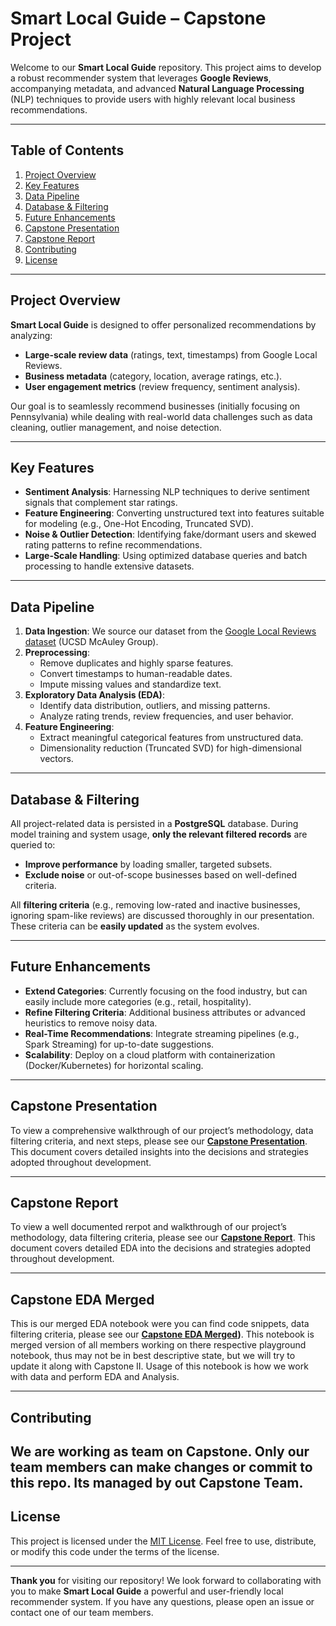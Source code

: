 # Smart Local Guide – Capstone Project

Welcome to our **Smart Local Guide** repository. This project aims to develop a robust recommender system that leverages **Google Reviews**, accompanying metadata, and advanced **Natural Language Processing** (NLP) techniques to provide users with highly relevant local business recommendations.

---

## Table of Contents
1. [Project Overview](#project-overview)  
2. [Key Features](#key-features)  
3. [Data Pipeline](#data-pipeline)  
4. [Database & Filtering](#database--filtering)  
5. [Future Enhancements](#future-enhancements)  
6. [Capstone Presentation](#capstone-presentation)  
7. [Capstone Report](#capstone-report)  
8. [Contributing](#contributing)  
9. [License](#license)

---

## Project Overview
**Smart Local Guide** is designed to offer personalized recommendations by analyzing:
- **Large-scale review data** (ratings, text, timestamps) from Google Local Reviews.  
- **Business metadata** (category, location, average ratings, etc.).  
- **User engagement metrics** (review frequency, sentiment analysis).  

Our goal is to seamlessly recommend businesses (initially focusing on Pennsylvania) while dealing with real-world data challenges such as data cleaning, outlier management, and noise detection.

---

## Key Features
- **Sentiment Analysis**: Harnessing NLP techniques to derive sentiment signals that complement star ratings.  
- **Feature Engineering**: Converting unstructured text into features suitable for modeling (e.g., One-Hot Encoding, Truncated SVD).  
- **Noise & Outlier Detection**: Identifying fake/dormant users and skewed rating patterns to refine recommendations.  
- **Large-Scale Handling**: Using optimized database queries and batch processing to handle extensive datasets.  

---

## Data Pipeline
1. **Data Ingestion**: We source our dataset from the [Google Local Reviews dataset](https://cseweb.ucsd.edu/~jmcauley/datasets.html) (UCSD McAuley Group).  
2. **Preprocessing**:  
   - Remove duplicates and highly sparse features.  
   - Convert timestamps to human-readable dates.  
   - Impute missing values and standardize text.  
3. **Exploratory Data Analysis (EDA)**:  
   - Identify data distribution, outliers, and missing patterns.  
   - Analyze rating trends, review frequencies, and user behavior.  
4. **Feature Engineering**:  
   - Extract meaningful categorical features from unstructured data.  
   - Dimensionality reduction (Truncated SVD) for high-dimensional vectors.  

---

## Database & Filtering
All project-related data is persisted in a **PostgreSQL** database. During model training and system usage, **only the relevant filtered records** are queried to:
- **Improve performance** by loading smaller, targeted subsets.  
- **Exclude noise** or out-of-scope businesses based on well-defined criteria.  

All **filtering criteria** (e.g., removing low-rated and inactive businesses, ignoring spam-like reviews) are discussed thoroughly in our presentation. These criteria can be **easily updated** as the system evolves.

---


## Future Enhancements
- **Extend Categories**: Currently focusing on the food industry, but can easily include more categories (e.g., retail, hospitality).  
- **Refine Filtering Criteria**: Additional business attributes or advanced heuristics to remove noisy data.  
- **Real-Time Recommendations**: Integrate streaming pipelines (e.g., Spark Streaming) for up-to-date suggestions.  
- **Scalability**: Deploy on a cloud platform with containerization (Docker/Kubernetes) for horizontal scaling.

---

## Capstone Presentation
To view a comprehensive walkthrough of our project’s methodology, data filtering criteria, and next steps, please see our **[Capstone Presentation](https://docs.google.com/presentation/d/13t4itNW0MNPbDdH4nBo2e_Wpl3p4tFpvn1CFQEFywoQ/)**. This document covers detailed insights into the decisions and strategies adopted throughout development.

---


## Capstone Report
To view a well documented rerpot and  walkthrough of our project’s methodology, data filtering criteria, please see our **[Capstone Report](https://docs.google.com/presentation/d/13t4itNW0MNPbDdH4nBo2e_Wpl3p4tFpvn1CFQEFywoQ/](https://github.com/RushikeshGholap/Capstone-Google-Maps-Recommender/blob/main/Presentation%26Reports/Exploratory%20Data%20Analysis%20Report%20G9-The%20Eagles.pdf))**. This document covers detailed EDA into the decisions and strategies adopted throughout development.

---


## Capstone EDA Merged
This is our merged EDA notebook were you can find code snippets, data filtering criteria, please see our **[Capstone EDA Merged](https://github.com/RushikeshGholap/Capstone-Google-Maps-Recommender/blob/main/Main_Cleaning_dumping_%26_EDA_merged.ipynb))**. This notebook is merged version of all members working on there respective playground notebook, thus may not be in best descriptive state, but we will try to update it along with Capstone II. Usage of this notebook is how we work with data and perform EDA and Analysis. 

---

## Contributing
We are working as team on Capstone. Only our team members can make changes or commit to this repo. Its managed by out Capstone Team.
---

## License
This project is licensed under the [MIT License](LICENSE). Feel free to use, distribute, or modify this code under the terms of the license.

---

**Thank you** for visiting our repository! We look forward to collaborating with you to make **Smart Local Guide** a powerful and user-friendly local recommender system. If you have any questions, please open an issue or contact one of our team members.
